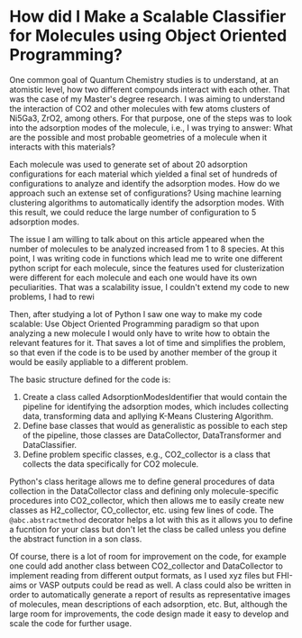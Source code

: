 # How did I Make a Scalable Classifier for Molecules using Object Oriented Programming?

One common goal of Quantum Chemistry studies is to understand, at an atomistic level, how two different compounds interact with each other. That was the case of my Master's degree research. I was aiming to understand the interaction of CO2 and other molecules with few atoms clusters of Ni5Ga3, ZrO2, among others. For that purpose, one of the steps was to look into the adsorption modes of the molecule, i.e., I was trying to answer: What are the possible and most probable geometries of a molecule when it interacts with this materials?

Each molecule was used to generate set of about 20 adsorption configurations for each material which yielded a final set of hundreds of configurations to analyze and identify the adsorption modes. How do we approach such an extense set of configurations? Using machine learning clustering algorithms to automatically identify the adsorption modes. With this result, we could reduce the large number of configuration to 5 adsorption modes.

The issue I am willing to talk about on this article appeared when the number of molecules to be analyzed increased from 1 to 8 species. At this point, I was writing code in functions which lead me to write one different python script for each molecule, since the features used for clusterization were different for each molecule and each one would have its own peculiarities. That was a scalability issue, I couldn't extend my code to new problems, I had to rewi

Then, after studying a lot of Python I saw one way to make my code scalable: Use Object Oriented Programming paradigm so that upon analyzing a new molecule I would only have to write how to obtain the relevant features for it. That saves a lot of time and simplifies the problem, so that even if the code is to be used by another member of the group it would be easily appliable to a different problem.

The basic structure defined for the code is: 

1. Create a class called AdsorptionModesIdentifier that would contain the pipeline for identifying the adsorption modes, which includes collecting data, transforming data and apllying K-Means Clustering Algorithm.
2. Define base classes that would as generalistic as possible to each step of the pipeline, those classes are DataCollector, DataTransformer and DataClassifier.
3. Define problem specific classes, e.g., CO2_collector is a class that collects the data specifically for CO2 molecule.

Python's class heritage allows me to define general procedures of data collection in the DataCollector class and defining only molecule-specific procedures into CO2_collector, which then allows me to easily create new classes as H2_collector, CO_collector, etc. using few lines of code. The ```@abc.abstractmethod``` decorator helps a lot with this as it allows you to define a fucntion for your class but don't let the class be called unless you define the abstract function in a son class.

Of course, there is a lot of room for improvement on the code, for example one could add another class between CO2_collector and DataCollector to implement reading from different output formats, as I used xyz files but FHI-aims or VASP outputs could be read as well. A class could also be written in order to automatically generate a report of results as representative images of molecules, mean descriptions of each adsorption, etc. But, although the large room for improvements, the code design made it easy to develop and scale the code for further usage.